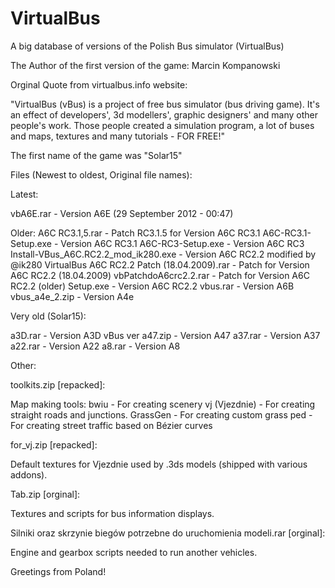 # VirtualBus
A big database of versions of the Polish Bus simulator (VirtualBus)

The Author of the first version of the game: Marcin Kompanowski

Orginal Quote from virtualbus.info website:

"VirtualBus (vBus) is a project of free bus simulator (bus driving game). It's an effect of developers', 
3d modellers', graphic designers' and many other people's work. Those people created a simulation program, 
a lot of buses and maps, textures and many tutorials - FOR FREE!"

The first name of the game was "Solar15"

Files (Newest to oldest, Original file names):

Latest:

vbA6E.rar - Version A6E (29 September 2012 - 00:47)


Older:
A6C RC3.1,5.rar - Patch RC3.1.5 for Version A6C RC3.1
A6C-RC3.1-Setup.exe - Version A6C RC3.1
A6C-RC3-Setup.exe - Version A6C RC3
Install-VBus_A6C.RC2.2_mod_ik280.exe - Version A6C RC2.2 modified by @ik280
VirtualBus A6C RC2.2 Patch (18.04.2009).rar - Patch for Version A6C RC2.2 (18.04.2009)
vbPatchdoA6crc2.2.rar - Patch for Version A6C RC2.2 (older)
Setup.exe - Version A6C RC2.2
vbus.rar - Version A6B 
vbus_a4e_2.zip - Version A4e


Very old (Solar15):

a3D.rar - Version A3D
vBus ver a47.zip - Version A47
a37.rar - Version A37
a22.rar - Version A22
a8.rar - Version A8


Other:

toolkits.zip [repacked]:

Map making tools:
bwiu - For creating scenery
vj (Vjezdnie) - For creating straight roads and junctions.
GrassGen - For creating custom grass
ped - For creating street traffic based on Bézier curves


for_vj.zip [repacked]:

Default textures for Vjezdnie used by .3ds models (shipped with various addons).

Tab.zip [orginal]:

Textures and scripts for bus information displays.

Silniki oraz skrzynie biegów potrzebne do uruchomienia modeli.rar [orginal]:

Engine and gearbox scripts needed to run another vehicles.

Greetings from Poland!

